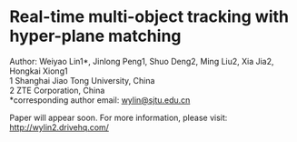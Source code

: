 # Real-time multi-object tracking with hyper-plane matching

Author: Weiyao Lin1*, Jinlong Peng1, Shuo Deng2, Ming Liu2, Xia Jia2, Hongkai Xiong1  
1 Shanghai Jiao Tong University, China  
2 ZTE Corporation, China  
*corresponding author email: wylin@sjtu.edu.cn  
  
Paper will appear soon. For more information, please visit: http://wylin2.drivehq.com/
